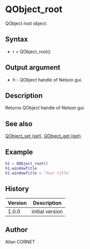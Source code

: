 # QObject_root

QObject root object.

## Syntax

- r = QObject_root()

## Output argument

- h - QObject handle of Nelson gui.

## Description

  <p>Returns QObject handle of Nelson gui.</p>

## See also

[QObject_set (set)](QObject_set.html), [QObject_get (get)](QObject_get.html).

## Example

```matlab
h1 = QObject_root()
h1.windowTitle
h1.windowTitle = 'Your title'
```

## History

| Version | Description     |
| ------- | --------------- |
| 1.0.0   | initial version |

## Author

Allan CORNET
